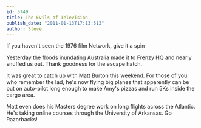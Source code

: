 ```yaml
---
id: 5749
title: The Evils of Television
publish_date: "2011-01-13T17:13:51Z"
author: Steve
---
```

If you haven't seen the 1976 film Network, give it a spin

Yesterday the floods inundating Australia made it to Frenzy HQ and nearly snuffed us out. Thank goodness for the escape hatch.

It was great to catch up with Matt Burton this weekend. For those of you who remember the lad, he's now flying big planes that apparently can be put on auto-pilot long enough to make Amy's pizzas and run 5Ks inside the cargo area.

Matt even does his Masters degree work on long flights across the Atlantic. He's taking online courses through the University of Arkansas. Go Razorbacks!
